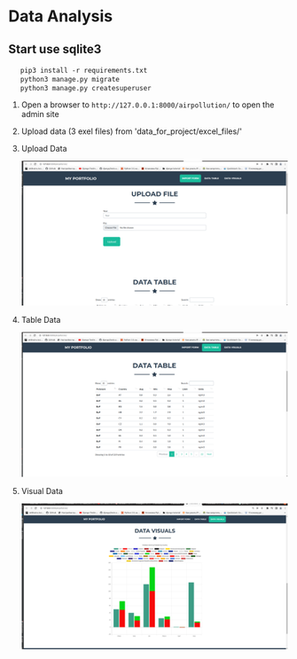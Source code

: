 Data Analysis
====

## Start use sqlite3

```shell
   pip3 install -r requirements.txt
   python3 manage.py migrate
   python3 manage.py createsuperuser 
```

1. Open a browser to `http://127.0.0.1:8000/airpollution/` to open the admin site  
2. Upload data (3 exel files) from  'data_for_project/excel_files/' 




1. Upload Data

   ![](./data_for_project/screenshot/upload_file.png)
   
2. Table Data

   ![](./data_for_project/screenshot/table_data.png)

3. Visual Data

   ![](./data_for_project/screenshot/visuals_data.png)

